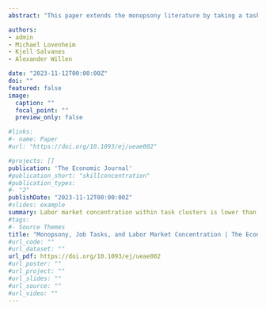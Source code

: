 ```yaml
---
abstract: "This paper extends the monopsony literature by taking a task-based approach and estimating the causal effect of concentration on labour market outcomes. Using detailed employer-employee data from Norway, we find that our job task-based measure shows lower degrees of concentration than conventional industry-and occupation-based measures. Exploiting mass layoffs as exogenous shocks to local labour demand, we show that workers who experience mass separations in more concentrated markets have substantially worse subsequent labour market outcomes than workers in less-concentrated markets. Our results point to the existence of employer market power that is driven by the concentration of skill demand across firms. NEW: [AI-generated podcast summary](https://samueldodini.com/files/Dodini_et_al_EJ_monopsony_AI_podcast.wav)"

authors:
- admin
- Michael Lovenheim
- Kjell Salvanes
- Alexander Willen

date: "2023-11-12T00:00:00Z"
doi: ""
featured: false
image:
  caption: ""
  focal_point: ""
  preview_only: false

#links:
#- name: Paper
#url: "https://doi.org/10.1093/ej/ueae002"

#projects: []
publication: 'The Economic Journal'
#publication_short: "skillconcentration"
#publication_types:
#- "2"
publishDate: "2023-11-12T00:00:00Z"
#slides: example
summary: Labor market concentration within task clusters is lower than other measures. Higher concentration leads to lower wages, with heterogeneity in effects. 
#tags:
#- Source Themes
title: "Monopsony, Job Tasks, and Labor Market Concentration | The Economic Journal"
#url_code: ""
#url_dataset: ""
url_pdf: https://doi.org/10.1093/ej/ueae002
#url_poster: ""
#url_project: ""
#url_slides: ""
#url_source: ""
#url_video: ""
---
```

